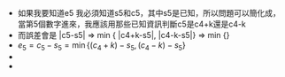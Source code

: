 - 如果我要知道e5 我必須知道s5和c5，其中s5是已知，所以問題可以簡化成，當第5個數字進來，我應該用那些已知資訊判斷c5是c4+k還是c4-k
- 而誤差會是 |c5-s5| => min { |c4+k-s5|, |c4-k-s5|} => min {}
- $e_5=c_5-s_5=\min\left\lbrace (c_{4}+k)-s_{5},(c_{4}-k)-s_{5} \right\rbrace$
-
-